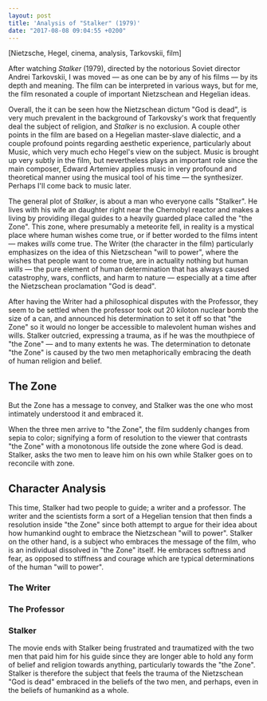 ```yaml
---
layout: post
title: 'Analysis of "Stalker" (1979)'
date: "2017-08-08 09:04:55 +0200"
---
```


[Nietzsche, Hegel, cinema, analysis, Tarkovskii, film]

After watching *Stalker* (1979), directed by the notorious Soviet director Andrei Tarkovskii, I was moved — as one can be by any of his films — by its depth and meaning. The film can be interpreted in various ways, but for me, the film resonated a couple of important Nietzschean and Hegelian ideas.

Overall, the it can be seen how the Nietzschean dictum "God is dead", is very much prevalent in the background of Tarkovsky's work that frequently deal the subject of religion, and *Stalker* is no exclusion. A couple other points in the film are based on a Hegelian master-slave dialectic, and a couple profound points regarding aesthetic experience, particularly about Music, which very much echo Hegel's view on the subject. Music is brought up very subtly in the film, but nevertheless plays an important role since the main composer, Edward Artemiev applies music in very profound and theoretical manner using the musical tool of his time — the synthesizer. Perhaps I'll come back to music later.

The general plot of *Stalker*, is about a man who everyone calls "Stalker". He lives with his wife an daughter right near the Chernobyl reactor and makes a living by providing illegal guides to a heavily guarded place called the "the Zone". This zone, where presumably a meteorite fell, in reality is a mystical place where human wishes come true, or if better worded to the films intent — makes *wills* come true. The Writer (the character in the film) particularly emphasizes on the idea of this Nietzschean "will to power", where the wishes that people want to come true, are in actuality nothing but human *wills* — the pure element of human determination that has always caused catastrophy, wars, conflicts, and harm to nature — especially at a time after the Nietzschean proclamation "God is dead".

After having the Writer had a philosophical disputes with the Professor, they seem to be settled when the professor took out 20 kiloton nuclear bomb the size of a can, and announced his determination to set it off so that "the Zone" so it would no longer be accessible to malevolent human wishes and wills. Stalker outcried, expressing a trauma, as if he was the mouthpiece of "the Zone" — and to many extents he was. The determination to detonate "the Zone" is caused by the two men metaphorically embracing the death of human religion and belief.

## The Zone

But the Zone has a message to convey, and Stalker was the one who most intimately understood it and embraced it.

When the three men arrive to "the Zone", the film suddenly changes from sepia to color; signifying a form of resolution to the viewer that contrasts "the Zone" with a monotonous life outside the zone where God is dead. Stalker, asks the two men to leave him on his own while Stalker goes on to reconcile with zone.

## Character Analysis

This time, Stalker had two people to guide; a writer and a professor. The writer and the scientists form a sort of a Hegelian tension that then finds a resolution inside "the Zone" since both attempt to argue for their idea about how humankind ought to embrace the Nietzschean "will to power". Stalker on the other hand, is a subject who embraces the message of the film, who is an individual dissolved in "the Zone" itself. He embraces softness and fear, as opposed to stiffness and courage which are typical determinations of the human "will to power".

### The Writer
### The Professor
### Stalker

The movie ends with Stalker being frustrated and traumatized with the two men that paid him for his guide since they are longer able to hold any form of belief and religion towards anything, particularly towards the "the Zone". Stalker is therefore the subject that feels the trauma of the Nietzschean "God is dead" embraced in the beliefs of the two men, and perhaps, even in the beliefs of humankind as a whole.
